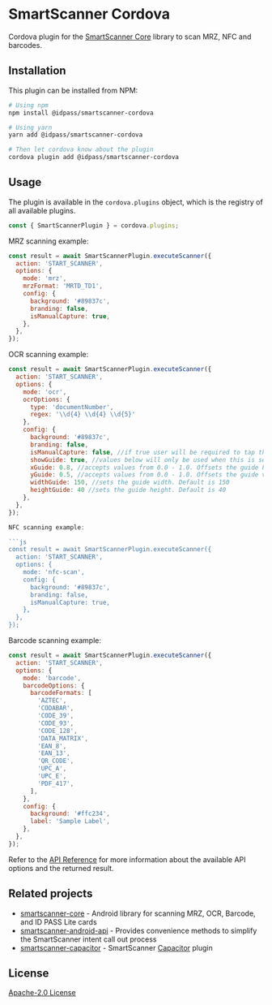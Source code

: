 # SmartScanner Cordova

Cordova plugin for the [SmartScanner Core](https://github.com/idpass/smartscanner-core) library to scan MRZ, NFC and barcodes.

## Installation

This plugin can be installed from NPM:

```bash
# Using npm
npm install @idpass/smartscanner-cordova

# Using yarn
yarn add @idpass/smartscanner-cordova

# Then let cordova know about the plugin
cordova plugin add @idpass/smartscanner-cordova
```

## Usage

The plugin is available in the `cordova.plugins` object, which is the registry of all available plugins.

```js
const { SmartScannerPlugin } = cordova.plugins;
```

MRZ scanning example:

```js
const result = await SmartScannerPlugin.executeScanner({
  action: 'START_SCANNER',
  options: {
    mode: 'mrz',
    mrzFormat: 'MRTD_TD1',
    config: {
      background: '#89837c',
      branding: false,
      isManualCapture: true,
    },
  },
});
```
OCR scanning example:

```js
const result = await SmartScannerPlugin.executeScanner({
  action: 'START_SCANNER',
  options: {
    mode: 'ocr',
    ocrOptions: {
      type: 'documentNumber',
      regex: '\\d{4} \\d{4} \\d{5}'
    },
    config: {
      background: '#89837c',
      branding: false,
      isManualCapture: false, //if true user will be required to tap the capture button
      showGuide: true, //values below will only be used when this is set to true
      xGuide: 0.8, //accepts values from 0.0 - 1.0. Offsets the guide horizontally based on percentage.
      yGuide: 0.5, //accepts values from 0.0 - 1.0. Offsets the guide vertically based on percentage.
      widthGuide: 150, //sets the guide width. Default is 150
      heightGuide: 40 //sets the guide height. Default is 40
    },
  },
});

NFC scanning example:

```js
const result = await SmartScannerPlugin.executeScanner({
  action: 'START_SCANNER',
  options: {
    mode: 'nfc-scan',
    config: {
      background: '#89837c',
      branding: false,
      isManualCapture: true,
    },
  },
});
```

Barcode scanning example:

```js
const result = await SmartScannerPlugin.executeScanner({
  action: 'START_SCANNER',
  options: {
    mode: 'barcode',
    barcodeOptions: {
      barcodeFormats: [
        'AZTEC',
        'CODABAR',
        'CODE_39',
        'CODE_93',
        'CODE_128',
        'DATA_MATRIX',
        'EAN_8',
        'EAN_13',
        'QR_CODE',
        'UPC_A',
        'UPC_E',
        'PDF_417',
      ],
    },
    config: {
      background: '#ffc234',
      label: 'Sample Label',
    },
  },
});
```

Refer to the [API Reference](https://github.com/idpass/smartscanner-cordova/wiki/API-Reference) for more information about the available API options and the returned result.

## Related projects

- [smartscanner-core](https://github.com/idpass/smartscanner-core) - Android library for scanning MRZ, OCR, Barcode, and ID PASS Lite cards
- [smartscanner-android-api](https://github.com/idpass/smartscanner-android-api) - Provides convenience methods to simplify the SmartScanner intent call out process
- [smartscanner-capacitor](https://github.com/idpass/smartscanner-capacitor) - SmartScanner [Capacitor](https://capacitorjs.com/) plugin

## License

[Apache-2.0 License](LICENSE)
